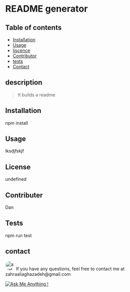 # README generator 

      
## Table of contents
 * [Installation](#installation)
 * [Usage](#usage)
 * [liscence](#liscence)
* [Contributor](#icontributor)
* [tests](#tests)
 * [Contact](#contact)
      
## description
 > It builds a readme
      
## Installation
 npm install
      
## Usage
 lksdjfskjf
      
## License
 undefined
      
## Contributer
 Dan
      
## Tests
 npm run test
      
## contact
<img src="https://avatars2.githubusercontent.com/u/61617682?v=4" alt="avatar" style="border-radius: 16px" width="30"/>
 If you have any questions, feel free to contact me at zahraaliaghazadeh@gmail.com

 [![Ask Me Anything !](https://img.shields.io/badge/Ask%20me-anything-1abc9c.svg)](https://github.com/zahraaliaghazadeh)
      
